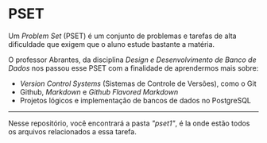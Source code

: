 # PSET

Um *Problem Set* (PSET) é um conjunto de problemas e tarefas de alta dificuldade que exigem que o aluno estude bastante a matéria.

O professor Abrantes, da disciplina *Design e Desenvolvimento de Banco de Dados* nos passou esse PSET com a finalidade de aprendermos mais sobre:

* *Version Control Systems* (Sistemas de Controle de Versões), como o Git
* Github, *Markdown* e *Github Flavored Markdown*
* Projetos lógicos e implementação de bancos de dados no PostgreSQL

---

Nesse repositório, você encontrará a pasta *"pset1"*, é la onde estão todos os arquivos relacionados a essa tarefa.
